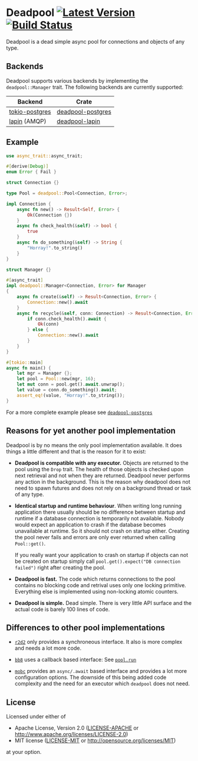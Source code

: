 # Deadpool [![Latest Version](https://img.shields.io/crates/v/deadpool.svg)](https://crates.io/crates/deadpool) [![Build Status](https://travis-ci.org/bikeshedder/deadpool.svg?branch=master)](https://travis-ci.org/bikeshedder/deadpool)

Deadpool is a dead simple async pool for connections and objects
of any type.

## Backends

Deadpool supports various backends by implementing the `deadpool::Manager`
trait. The following backends are currently supported:

Backend                                                     | Crate
----------------------------------------------------------- | -----
[tokio-postgres](https://crates.io/crates/tokio-postgres)   | [deadpool-postgres](https://crates.io/crates/deadpool-postgres)
[lapin](https://crates.io/crates/lapin) (AMQP)              | [deadpool-lapin](https://crates.io/crates/deadpool-lapin)

## Example

```rust
use async_trait::async_trait;

#[derive(Debug)]
enum Error { Fail }

struct Connection {}

type Pool = deadpool::Pool<Connection, Error>;

impl Connection {
    async fn new() -> Result<Self, Error> {
        Ok(Connection {})
    }
    async fn check_health(&self) -> bool {
        true
    }
    async fn do_something(&self) -> String {
        "Horray!".to_string()
    }
}

struct Manager {}

#[async_trait]
impl deadpool::Manager<Connection, Error> for Manager
{
    async fn create(&self) -> Result<Connection, Error> {
        Connection::new().await
    }
    async fn recycle(&self, conn: Connection) -> Result<Connection, Error> {
        if conn.check_health().await {
            Ok(conn)
        } else {
            Connection::new().await
        }
    }
}

#[tokio::main]
async fn main() {
    let mgr = Manager {};
    let pool = Pool::new(mgr, 16);
    let mut conn = pool.get().await.unwrap();
    let value = conn.do_something().await;
    assert_eq!(value, "Horray!".to_string());
}
```

For a more complete example please see
[`deadpool-postgres`](https://crates.io/crates/deadpool-postgres)

## Reasons for yet another pool implementation

Deadpool is by no means the only pool implementation available. It does
things a little different and that is the reason for it to exist:

* **Deadpool is compatible with any executor.** Objects are returned to the
  pool using the `Drop` trait. The health of those objects is checked upon
  next retrieval and not when they are returned. Deadpool never performs any
  action in the background. This is the reason why deadpool does not need
  to spawn futures and does not rely on a background thread or task of any
  type.

* **Identical startup and runtime behaviour**. When writing long running
  application there usually should be no difference between startup and
  runtime if a database connection is temporarily not available. Nobody
  would expect an application to crash if the database becomes unavailable
  at runtime. So it should not crash on startup either. Creating the pool
  never fails and errors are only ever returned when calling `Pool::get()`.

  If you really want your application to crash on startup if objects can
  not be created on startup simply call
  `pool.get().expect("DB connection failed")` right after creating the pool.

* **Deadpool is fast.** The code which returns connections to the pool
  contains no blocking code and retrival uses only one locking primitive.
  Everything else is implemented using non-locking atomic counters.

* **Deadpool is simple.** Dead simple. There is very little API surface and
  the actual code is barely 100 lines of code.

## Differences to other pool implementations

* [`r2d2`](https://crates.io/crates/r2d2) only provides a synchroneous
  interface. It also is more complex and needs a lot more code.

* [`bb8`](https://crates.io/crates/bb8) uses a callback based interface: See
  [`pool.run`](https://docs.rs/bb8/0.3.1/bb8/struct.Pool.html#method.run)

* [`mobc`](https://crates.io/crates/mobc) provides an `async/.await` based
  interface and provides a lot more configuration options. The downside
  of this being added code complexity and the need for an executor which
  `deadpool` does not need.

## License

Licensed under either of

* Apache License, Version 2.0 ([LICENSE-APACHE](LICENSE-APACHE) or http://www.apache.org/licenses/LICENSE-2.0)
* MIT license ([LICENSE-MIT](LICENSE-MIT) or http://opensource.org/licenses/MIT)

at your option.
